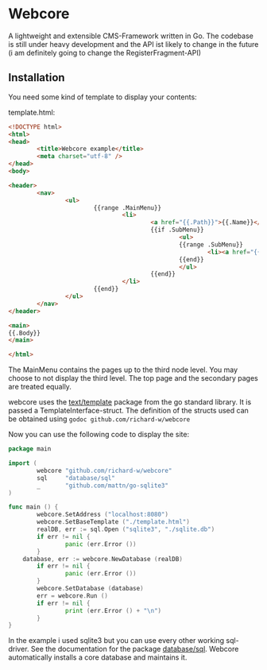 Webcore
=======

A lightweight and extensible CMS-Framework written in Go. The codebase is still under heavy development
and the API ist likely to change in the future (i am definitely going to change the RegisterFragment-API)

Installation
------------

You need some kind of template to display your contents:

template.html:
```html
<!DOCTYPE html>
<html>
<head>
        <title>Webcore example</title>
        <meta charset="utf-8" />
</head>
<body>

<header>
        <nav>
                <ul>
                        {{range .MainMenu}}
                                <li>
                                        <a href="{{.Path}}">{{.Name}}</a>
                                        {{if .SubMenu}}
                                                <ul>
                                                {{range .SubMenu}}
                                                        <li><a href="{{.Path}}">{{.Name}}</a></li>
                                                {{end}}
                                                </ul>
                                        {{end}}
                                </li>
                        {{end}}
                </ul>
        </nav>
</header>

<main>
{{.Body}}
</main>

</html>
```

The MainMenu contains the pages up to the third node level. You may choose to not display the third level. The top page and the secondary pages
are treated equally.

webcore uses the [text/template](http://golang.org/pkg/text/template/) package from the go standard library. It is passed a TemplateInterface-struct.
The definition of the structs used can be obtained using `godoc github.com/richard-w/webcore`

Now you can use the following code to display the site:

```go
package main

import (
        webcore "github.com/richard-w/webcore"
        sql     "database/sql"
        _       "github.com/mattn/go-sqlite3"
)

func main () {
        webcore.SetAddress ("localhost:8080")
        webcore.SetBaseTemplate ("./template.html")
        realDB, err := sql.Open ("sqlite3", "./sqlite.db")
        if err != nil {
                panic (err.Error ())
        }
	database, err := webcore.NewDatabase (realDB)
        if err != nil {
                panic (err.Error ())
        }
        webcore.SetDatabase (database)
        err = webcore.Run ()
        if err != nil {
                print (err.Error () + "\n")
        }
}
```

In the example i used sqlite3 but you can use every other working sql-driver. See the documentation for the package [database/sql](http://golang.org/pkg/database/sql/). Webcore automatically installs a core database and maintains it.
